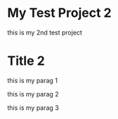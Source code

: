 # My Test Project 2

this is my 2nd test project

# Title 2

this is my parag 1

this is my parag 2

this is my parag 3
